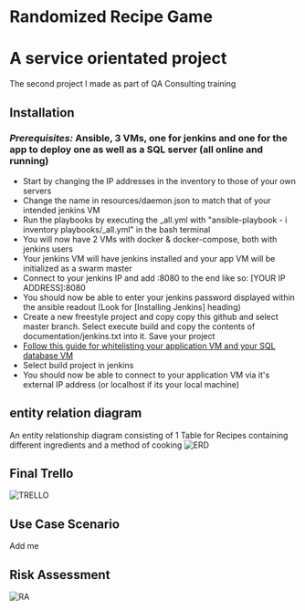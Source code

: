 # Randomized Recipe Game
# A service orientated project
The second project I made as part of QA Consulting training
## Installation
### *Prerequisites:* Ansible, 3 VMs, one for jenkins and one for the app to deploy one as well as a SQL server (all online and running)
* Start by changing the IP addresses in the inventory to those of your own servers
* Change the name in resources/daemon.json to match that of your intended jenkins VM
* Run the playbooks by executing the _all.yml with "ansible-playbook - i inventory playbooks/_all.yml" in the bash terminal
* You will now have 2 VMs with docker & docker-compose, both with jenkins users 
* Your jenkins VM will have jenkins installed and your app VM will be initialized as a swarm master 
* Connect to your jenkins IP and add :8080 to the end like so: [YOUR IP ADDRESS]:8080
* You should now be able to enter your jenkins password displayed within the ansible readout (Look for [Installing Jenkins] heading)
* Create a new freestyle project and copy copy this github and select master branch. Select execute build and copy the contents of documentation/jenkins.txt into it. Save your project
* [Follow this guide for whitelisting your application VM and your SQL database VM](https://cloud.google.com/sql/docs/mysql/connect-compute-engine)
* Select build project in jenkins
* You should now be able to connect to your application VM via it's external IP address (or localhost if its your local machine)

## entity relation diagram 
An entity relationship diagram consisting of 1 Table for Recipes containing different ingredients and a method of cooking
![ERD](https://imgur.com/PcTS0I4.png)
## Final Trello
![TRELLO](https://imgur.com/I6SKF9L.png)
## Use Case Scenario
Add me 
## Risk Assessment 
![RA](https://imgur.com/ML0kmHp.png)
